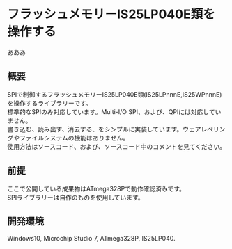 # フラッシュメモリーIS25LP040E類を操作する
あああ

## 概要
SPIで制御するフラッシュメモリーIS25LP040E類(IS25LPnnnE,IS25WPnnnE)を操作するライブラリーです。  
標準的なSPIのみ対応しています。Multi-I/O SPI、および、QPIには対応していません。  
書き込む、読み出す、消去する、をシンプルに実装しています。ウェアレベリングやファイルシステムの機能はありません。  
使用方法はソースコード、および、ソースコード中のコメントを見てください。

## 前提
ここで公開している成果物はATmega328Pで動作確認済みです。  
SPIライブラリーは自作のものを使用しています。

## 開発環境
Windows10, Microchip Studio 7, ATmega328P, IS25LP040.

